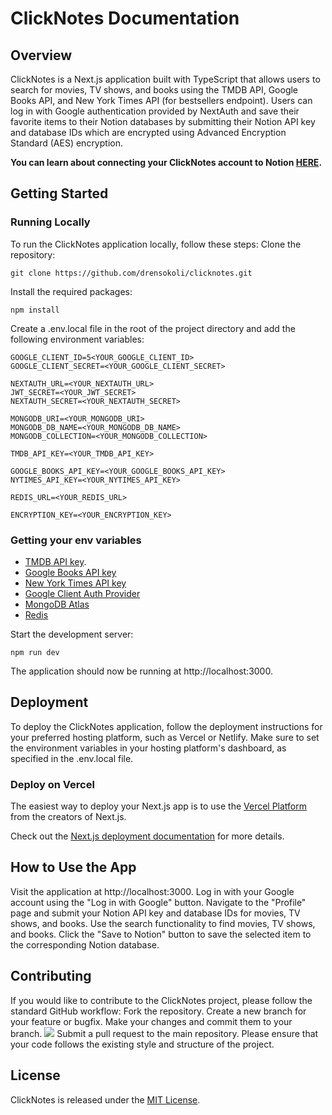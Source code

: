 # ClickNotes Documentation
## Overview
ClickNotes is a Next.js application built with TypeScript that allows users to search for movies, TV shows, and books using the TMDB API, Google Books API, and New York Times API (for bestsellers endpoint). Users can log in with Google authentication provided by NextAuth and save their favorite items to their Notion databases by submitting their Notion API key and database IDs which are encrypted using Advanced Encryption Standard (AES) encryption.

**You can learn about connecting your ClickNotes account to Notion [HERE](https://affiliate.notion.so/connect-to-notion).**

## Getting Started
### Running Locally
To run the ClickNotes application locally, follow these steps:
Clone the repository:
```
git clone https://github.com/drensokoli/clicknotes.git
```

Install the required packages:
```
npm install
```
Create a .env.local file in the root of the project directory and add the following environment variables:

```
GOOGLE_CLIENT_ID=5<YOUR_GOOGLE_CLIENT_ID>
GOOGLE_CLIENT_SECRET=<YOUR_GOOGLE_CLIENT_SECRET>

NEXTAUTH_URL=<YOUR_NEXTAUTH_URL>
JWT_SECRET=<YOUR_JWT_SECRET>
NEXTAUTH_SECRET=<YOUR_NEXTAUTH_SECRET>

MONGODB_URI=<YOUR_MONGODB_URI>
MONGODB_DB_NAME=<YOUR_MONGODB_DB_NAME>
MONGODB_COLLECTION=<YOUR_MONGODB_COLLECTION>

TMDB_API_KEY=<YOUR_TMDB_API_KEY>

GOOGLE_BOOKS_API_KEY=<YOUR_GOOGLE_BOOKS_API_KEY>
NYTIMES_API_KEY=<YOUR_NYTIMES_API_KEY>

REDIS_URL=<YOUR_REDIS_URL>

ENCRYPTION_KEY=<YOUR_ENCRYPTION_KEY>
```

### Getting your env variables
 - [TMDB API key](https://developer.themoviedb.org/reference/intro/getting-started).
 - [Google Books API key](https://developers.google.com/books/docs/v1/getting_started)
 - [New York Times API key](https://developer.nytimes.com/docs/books-product/1/overview)
 - [Google Client Auth Provider](https://console.cloud.google.com/apis/)
 - [MongoDB Atlas](https://www.mongodb.com/atlas/database)
 - [Redis](https://app.redislabs.com)

Start the development server:
```
npm run dev
```

The application should now be running at http://localhost:3000.

## Deployment
To deploy the ClickNotes application, follow the deployment instructions for your preferred hosting platform, such as Vercel or Netlify.
Make sure to set the environment variables in your hosting platform's dashboard, as specified in the .env.local file.

### Deploy on Vercel
The easiest way to deploy your Next.js app is to use the [Vercel Platform](https://vercel.com/new?utm_medium=default-template&filter=next.js&utm_source=create-next-app&utm_campaign=create-next-app-readme) from the creators of Next.js.

Check out the [Next.js deployment documentation](https://nextjs.org/docs/deployment) for more details.

## How to Use the App
Visit the application at http://localhost:3000.
Log in with your Google account using the "Log in with Google" button.
Navigate to the "Profile" page and submit your Notion API key and database IDs for movies, TV shows, and books.
Use the search functionality to find movies, TV shows, and books.
Click the "Save to Notion" button to save the selected item to the corresponding Notion database.

## Contributing
If you would like to contribute to the ClickNotes project, please follow the standard GitHub workflow:
Fork the repository.
Create a new branch for your feature or bugfix.
Make your changes and commit them to your branch.
<a href="https://www.buymeacoffee.com/drenso"><img src="https://img.buymeacoffee.com/button-api/?text=Buy me a coffee&emoji=&slug=drenso&button_colour=FF5F5F&font_colour=ffffff&font_family=Comic&outline_colour=000000&coffee_colour=FFDD00" /></a>
Submit a pull request to the main repository.
Please ensure that your code follows the existing style and structure of the project.

## License
ClickNotes is released under the [MIT License](https://github.com/drensokoli/clicknotes/blob/master/LICENSE).
